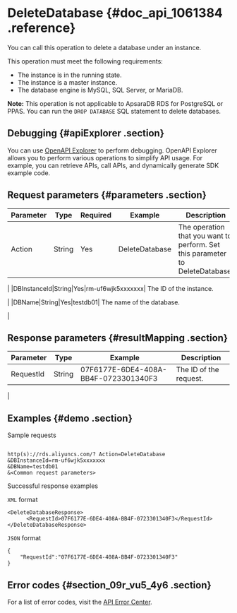# DeleteDatabase {#doc_api_1061384 .reference}

You can call this operation to delete a database under an instance.

This operation must meet the following requirements:

-   The instance is in the running state.
-   The instance is a master instance.
-   The database engine is MySQL, SQL Server, or MariaDB.

**Note:** This operation is not applicable to ApsaraDB RDS for PostgreSQL or PPAS. You can run the `DROP DATABASE` SQL statement to delete databases.

## Debugging {#apiExplorer .section}

You can use [OpenAPI Explorer](https://api.aliyun.com/#product=Rds&api=DeleteDatabase) to perform debugging. OpenAPI Explorer allows you to perform various operations to simplify API usage. For example, you can retrieve APIs, call APIs, and dynamically generate SDK example code.

## Request parameters {#parameters .section}

|Parameter|Type|Required|Example|Description|
|---------|----|--------|-------|-----------|
|Action|String|Yes|DeleteDatabase| The operation that you want to perform. Set this parameter to DeleteDatabase.

 |
|DBInstanceId|String|Yes|rm-uf6wjk5xxxxxxx| The ID of the instance.

 |
|DBName|String|Yes|testdb01| The name of the database.

 |

## Response parameters {#resultMapping .section}

|Parameter|Type|Example|Description|
|---------|----|-------|-----------|
|RequestId|String|07F6177E-6DE4-408A-BB4F-0723301340F3| The ID of the request.

 |

## Examples {#demo .section}

Sample requests

``` {#request_demo}

http(s)://rds.aliyuncs.com/? Action=DeleteDatabase
&DBInstanceId=rm-uf6wjk5xxxxxxx 
&DBName=testdb01
&<Common request parameters>
```

Successful response examples

`XML` format

``` {#codeblock_hf6_t0d_l6i}
<DeleteDatabaseResponse>
	  <RequestId>07F6177E-6DE4-408A-BB4F-0723301340F3</RequestId></DeleteDatabaseResponse>
```

`JSON` format

``` {#codeblock_a1h_w7b_ubu}
{
	"RequestId":"07F6177E-6DE4-408A-BB4F-0723301340F3"
}
```

## Error codes {#section_09r_vu5_4y6 .section}

For a list of error codes, visit the [API Error Center](https://error-center.alibabacloud.com/status/product/Rds).

